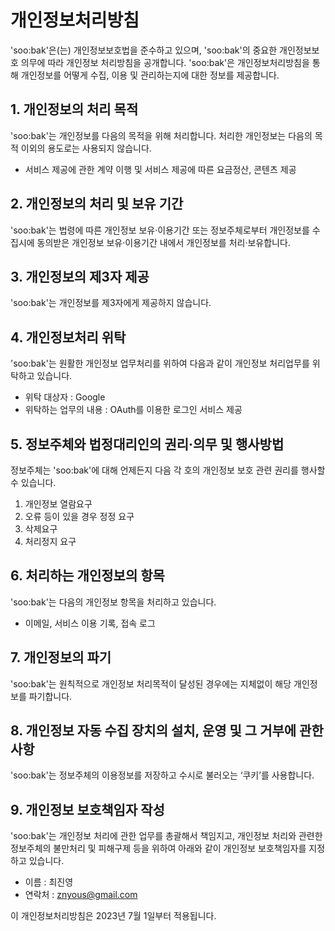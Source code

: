 # 개인정보처리방침

'soo:bak'은(는) 개인정보보호법을 준수하고 있으며, 'soo:bak'의 중요한 개인정보보호 의무에 따라 개인정보 처리방침을 공개합니다. 'soo:bak'은 개인정보처리방침을 통해 개인정보를 어떻게 수집, 이용 및 관리하는지에 대한 정보를 제공합니다.

## 1. 개인정보의 처리 목적
'soo:bak'는 개인정보를 다음의 목적을 위해 처리합니다. 처리한 개인정보는 다음의 목적 이외의 용도로는 사용되지 않습니다.

- 서비스 제공에 관한 계약 이행 및 서비스 제공에 따른 요금정산, 콘텐츠 제공

## 2. 개인정보의 처리 및 보유 기간
'soo:bak'는 법령에 따른 개인정보 보유·이용기간 또는 정보주체로부터 개인정보를 수집시에 동의받은 개인정보 보유·이용기간 내에서 개인정보를 처리·보유합니다.

## 3. 개인정보의 제3자 제공
'soo:bak'는 개인정보를 제3자에게 제공하지 않습니다.

## 4. 개인정보처리 위탁
'soo:bak'는 원활한 개인정보 업무처리를 위하여 다음과 같이 개인정보 처리업무를 위탁하고 있습니다.
- 위탁 대상자 : Google
- 위탁하는 업무의 내용 : OAuth를 이용한 로그인 서비스 제공

## 5. 정보주체와 법정대리인의 권리·의무 및 행사방법
정보주체는 'soo:bak'에 대해 언제든지 다음 각 호의 개인정보 보호 관련 권리를 행사할 수 있습니다.

1) 개인정보 열람요구
2) 오류 등이 있을 경우 정정 요구
3) 삭제요구
4) 처리정지 요구

## 6. 처리하는 개인정보의 항목
'soo:bak'는 다음의 개인정보 항목을 처리하고 있습니다.
- 이메일, 서비스 이용 기록, 접속 로그

## 7. 개인정보의 파기
'soo:bak'는 원칙적으로 개인정보 처리목적이 달성된 경우에는 지체없이 해당 개인정보를 파기합니다.

## 8. 개인정보 자동 수집 장치의 설치, 운영 및 그 거부에 관한 사항
'soo:bak'는 정보주체의 이용정보를 저장하고 수시로 불러오는 ‘쿠키’를 사용합니다.

## 9. 개인정보 보호책임자 작성
'soo:bak'는 개인정보 처리에 관한 업무를 총괄해서 책임지고, 개인정보 처리와 관련한 정보주체의 불만처리 및 피해구제 등을 위하여 아래와 같이 개인정보 보호책임자를 지정하고 있습니다.

- 이름 : 최진영
- 연락처 : znyous@gmail.com

이 개인정보처리방침은 2023년 7월 1일부터 적용됩니다.
